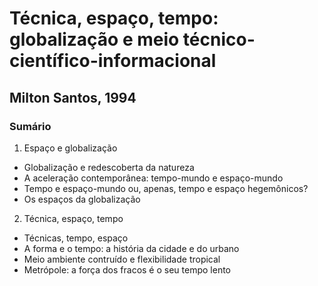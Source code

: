 # Técnica, espaço, tempo: globalização e meio técnico-científico-informacional
## Milton Santos, 1994
### Sumário
1. Espaço e globalização
* Globalização e redescoberta da natureza
* A aceleração contemporânea: tempo-mundo e espaço-mundo
* Tempo e espaço-mundo ou, apenas, tempo e espaço hegemônicos?
* Os espaços da globalização

2. Técnica, espaço, tempo
* Técnicas, tempo, espaço
* A forma e o tempo: a história da cidade e do urbano
* Meio ambiente contruído e flexibilidade tropical
* Metrópole: a força dos fracos é o seu tempo lento
